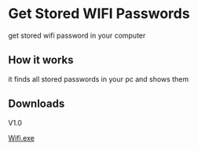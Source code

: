 # Get Stored WIFI Passwords
get stored wifi password in your computer

## How it works
it finds all stored passwords in your pc and shows them

## Downloads
<p>V1.0</p>
<a href="https://Sadman-Sakib2234.github.io/MyImages/wifi.exe">Wifi.exe</a>
